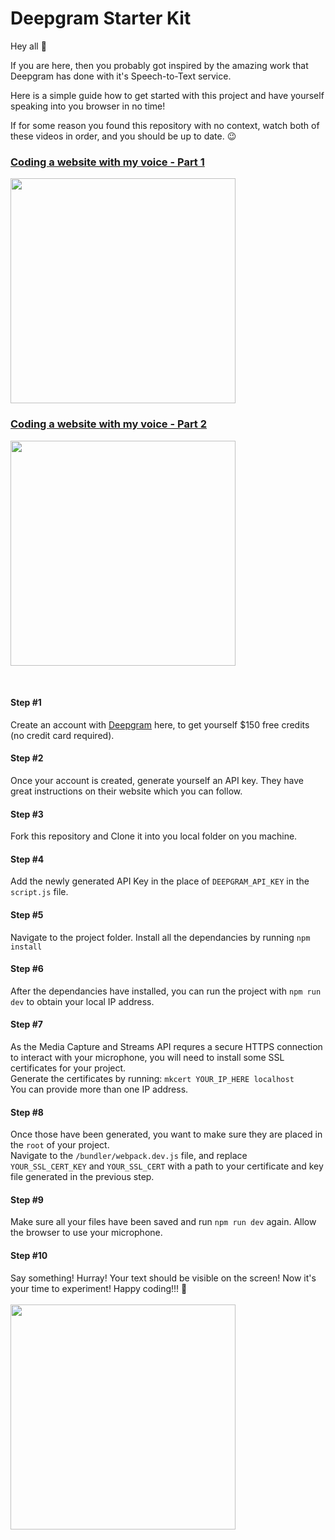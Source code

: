 <h1>Deepgram Starter Kit</h1>

Hey all 👋

If you are here, then you probably got inspired by the amazing work that Deepgram has done with it's Speech-to-Text service.

Here is a simple guide how to get started with this project and have yourself speaking into you browser in no time!

If for some reason you found this repository with no context, watch both of these videos in order, and you should be up to date. 😉

<a href="https://youtu.be/rhFlRPz-AxQ"> <h3>Coding a website with my voice - Part 1</h3> </a>
<img src="https://i.imgur.com/7xHE6gM.jpg" width="360">

<a href="https://youtu.be/HgoUIIhjc2A"> <h3>Coding a website with my voice - Part 2</h3> </a>
<img src="https://i.imgur.com/dObaHag.png" width="360">
  
<br>
<h4>Step #1</h4>
Create an account with <a href="http://dpgr.am/Filipdev">Deepgram</a> here, to get yourself $150 free credits (no credit card required).
  
<h4>Step #2</h4>
Once your account is created, generate yourself an API key. They have great instructions on their website which you can follow.

<h4>Step #3</h4>
Fork this repository and Clone it into you local folder on you machine.
  
<h4>Step #4</h4>
Add the newly generated API Key in the place of <code>DEEPGRAM_API_KEY</code> in the <code>script.js</code> file.

<h4>Step #5</h4>
Navigate to the project folder. Install all the dependancies by running <code>npm install</code>

<h4>Step #6</h4>
After the dependancies have installed, you can run the project with <code>npm run dev</code> to obtain your local IP address.

<h4>Step #7</h4>
As the Media Capture and Streams API requres a secure HTTPS connection to interact with your microphone, you will need to install some SSL certificates for your project.
<br>
Generate the certificates by running:
<code>mkcert YOUR_IP_HERE localhost</code>
<br>
You can provide more than one IP address.

<h4>Step #8</h4>
Once those have been generated, you want to make sure they are placed in the <code>root</code> of your project.
<br>
Navigate to the <code>/bundler/webpack.dev.js</code> file, and replace <code>YOUR_SSL_CERT_KEY</code> and <code>YOUR_SSL_CERT</code> with a path to your certificate and key file generated in the previous step.

<h4>Step #9</h4>
Make sure all your files have been saved and run <code>npm run dev</code> again. Allow the browser to use your microphone.

<h4>Step #10</h4>
Say something! Hurray! Your text should be visible on the screen! Now it's your time to experiment! Happy coding!!! 🚀
<br><br>
<img src="https://media.giphy.com/media/E5OVAGh0ed4acd5nF5/giphy.gif" width="360">

